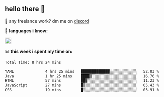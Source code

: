 ## hello there 👋

💼 any freelance work? dm me on [discord](https://discord.com/users/577571414186393661/)

🌸 **languages ​i know:**  

<img height="20" src="https://skillicons.dev/icons?i=js,ts,html,css,php,py,java&perline=50">

📊 **this week i spent my time on:**
<!--START_SECTION:waka-->

```txt
Total Time: 8 hrs 24 mins

YAML              4 hrs 25 mins   █████████████░░░░░░░░░░░░   52.03 %
Java              1 hr 25 mins    ████▒░░░░░░░░░░░░░░░░░░░░   16.76 %
HTML              57 mins         ██▓░░░░░░░░░░░░░░░░░░░░░░   11.23 %
JavaScript        27 mins         █▒░░░░░░░░░░░░░░░░░░░░░░░   05.43 %
CSS               19 mins         █░░░░░░░░░░░░░░░░░░░░░░░░   03.91 %
```

<!--END_SECTION:waka-->
